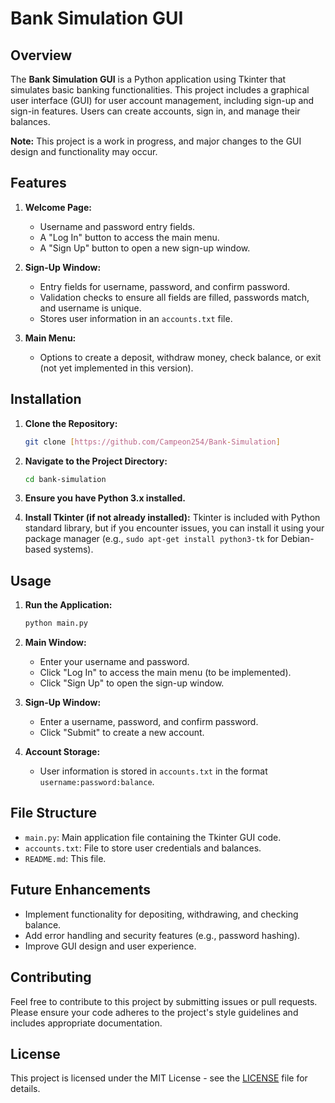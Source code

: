 # Bank Simulation GUI

## Overview

The **Bank Simulation GUI** is a Python application using Tkinter that simulates basic banking functionalities. This project includes a graphical user interface (GUI) for user account management, including sign-up and sign-in features. Users can create accounts, sign in, and manage their balances.

**Note:** This project is a work in progress, and major changes to the GUI design and functionality may occur.

## Features

1. **Welcome Page:**
   - Username and password entry fields.
   - A "Log In" button to access the main menu.
   - A "Sign Up" button to open a new sign-up window.

2. **Sign-Up Window:**
   - Entry fields for username, password, and confirm password.
   - Validation checks to ensure all fields are filled, passwords match, and username is unique.
   - Stores user information in an `accounts.txt` file.

3. **Main Menu:**
   - Options to create a deposit, withdraw money, check balance, or exit (not yet implemented in this version).

## Installation

1. **Clone the Repository:**

   ```bash
   git clone [https://github.com/Campeon254/Bank-Simulation]
   ```

2. **Navigate to the Project Directory:**

   ```bash
   cd bank-simulation
   ```

3. **Ensure you have Python 3.x installed.**

4. **Install Tkinter (if not already installed):**
   Tkinter is included with Python standard library, but if you encounter issues, you can install it using your package manager (e.g., `sudo apt-get install python3-tk` for Debian-based systems).

## Usage

1. **Run the Application:**

   ```bash
   python main.py
   ```

2. **Main Window:**
   - Enter your username and password.
   - Click "Log In" to access the main menu (to be implemented).
   - Click "Sign Up" to open the sign-up window.

3. **Sign-Up Window:**
   - Enter a username, password, and confirm password.
   - Click "Submit" to create a new account.

4. **Account Storage:**
   - User information is stored in `accounts.txt` in the format `username:password:balance`.

## File Structure

- `main.py`: Main application file containing the Tkinter GUI code.
- `accounts.txt`: File to store user credentials and balances.
- `README.md`: This file.

## Future Enhancements

- Implement functionality for depositing, withdrawing, and checking balance.
- Add error handling and security features (e.g., password hashing).
- Improve GUI design and user experience.

## Contributing

Feel free to contribute to this project by submitting issues or pull requests. Please ensure your code adheres to the project's style guidelines and includes appropriate documentation.

## License

This project is licensed under the MIT License - see the [LICENSE](LICENSE) file for details.

